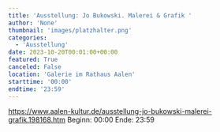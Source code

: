 ```yaml
---
title: 'Ausstellung: Jo Bukowski. Malerei & Grafik '
author: 'None'
thumbnail: 'images/platzhalter.png'
categories:
  - 'Ausstellung'
date: 2023-10-20T00:01:00+00:00
featured: True
canceled: False
location: 'Galerie im Rathaus Aalen'
starttime: '00:00'
endtime: '23:59'
---
```

https://www.aalen-kultur.de/ausstellung-jo-bukowski-malerei-grafik.198168.htm
Beginn: 00:00
 Ende: 23:59